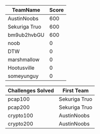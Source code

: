 |TeamName|Score|
|--------|-----|
|AustinNoobs|600|
|Sekuriga Truo|600|
|bm9ub2hvbGU|600|
|noob|0|
|DTW|0|
|marshmallow|0|
|Hootusville|0|
|someyunguy|0|

|Challenges Solved|First Team|
|---------------|------------|
|pcap100|Sekuriga Truo|
|pcap200|Sekuriga Truo|
|crypto100|AustinNoobs|
|crypto200|AustinNoobs|
